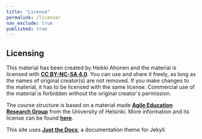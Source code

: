 ```yaml
---
title: "License"
permalink: /license/
nav_exclude: true
published: true
---
```


## Licensing

This material has been created by Heikki Ahonen and the material is licensed with [**CC BY-NC-SA 4.0**](https://creativecommons.org/licenses/by-nc-sa/4.0/deed). You can use and share it freely, as long as the names of original creator(s) are not removed. If you make changes to the material, it has to be licensed with the same license. Commercial use of the material is forbidden without the original creator's permission.

The course structure is based on a material made [**Agile Education Research Group**](https://www.helsinki.fi/en/researchgroups/data-driven-education) from the University of Helsinki. More information and its license can be found [**here**](https://ohjelmointi-19.mooc.fi/credits).

This site uses [**Just the Docs**](https://github.com/pmarsceill/just-the-docs), a documentation theme for Jekyll.